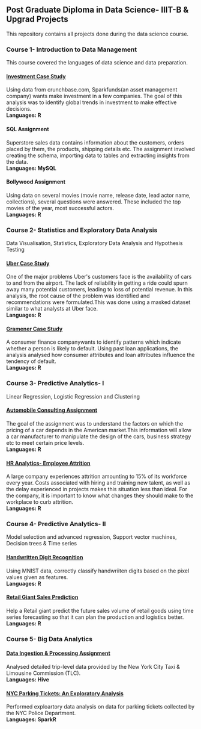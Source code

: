 ## Post Graduate Diploma in Data Science- IIIT-B & Upgrad Projects
This repository contains all projects done during the data science course.  

### Course 1- Introduction to Data Management
This course covered the languages of data science and data preparation.  

#### [Investment Case Study](https://github.com/23devanshi/PGDDS-assignments/tree/master/Course%201/Investmentcasestudy)
Using data from crunchbase.com, Sparkfunds(an asset management company) wants make investment in a few companies. The goal of this analysis was to identify global trends in investment to make effective decisions.  
**Languages: R**

#### SQL Assignment
Superstore sales data contains information about the customers, orders placed by them, the products, shipping details etc. The assignment involved creating the schema, importing data to tables and  extracting insights from the data.  
**Languages: MySQL**

#### Bollywood Assignment
Using data on several movies (movie name, release date, lead actor name, collections), several questions were answered. These included  the top movies of the year, most successful actors.  
**Languages: R**

### Course 2- Statistics and Exploratory Data Analysis
Data Visualisation, Statistics, Exploratory Data Analysis and Hypothesis Testing

#### [Uber Case Study](https://github.com/23devanshi/PGDDS-assignments/tree/master/Course%202/Uber)
One of the major problems Uber's customers face is the availability of cars to and from the airport. The lack of reliability in getting a ride could spurn away many potential customers, leading to loss of potential revenue. In this analysis, the root cause of the problem was identified and recommendations were formulated.This was done using a masked dataset similar to what analysts at Uber face.  
**Languages: R**

#### [Gramener Case Study](https://github.com/23devanshi/PGDDS-assignments/tree/master/Course%202/Gramener%20Case%20Study)
A consumer finance companywants to identify patterns which indicate whether a person is likely to default. Using past loan applications, the analysis analysed how consumer attributes and loan attributes influence the tendency of default.  
**Languages: R**

### Course 3- Predictive Analytics- I
Linear Regression, Logistic Regression and Clustering

#### [Automobile Consulting Assignment](https://github.com/23devanshi/PGDDS-assignments/tree/master/Course%203/Linear%20Regression)
The goal of the assignment was to understand the factors on which the pricing of a car depends in the American market.This information will allow a car manufacturer to manipulate the design of the cars, business strategy etc to meet certain price levels.  
**Languages: R**

#### [HR Analytics- Employee Attrition](https://github.com/23devanshi/PGDDS-assignments/tree/main/Course%203/HR%20Analytics)
A large company experiences attrition amounting to 15% of its workforce every year. Costs associated with hiring and training new talent, as well as the delay experienced in projects makes this situation less than ideal. For the company, it is important to know what changes they should make to the workplace to curb attrition.  
**Languages: R**

### Course 4- Predictive Analytics- II
Model selection and advanced regression, Support vector machines, Decision trees & Time series

#### [Handwritten Digit Recognition](https://github.com/23devanshi/PGDDS-assignments/tree/main/Course%204/Handwritten%20Digit%20Cl)
Using MNIST data, correctly classify handwriiten digits based on the pixel values given as features.  
**Languages: R**

#### [Retail Giant Sales Prediction](https://github.com/23devanshi/PGDDS-assignments/tree/main/Course%204/Retail-Giant%20Sales%20Forecasting)
Help a Retail giant predict the future sales volume of retail goods using time series forecasting so that it can plan the production and logistics better.  
**Languages: R**

### Course 5- Big Data Analytics

#### [Data Ingestion & Processing Assignment](https://github.com/23devanshi/PGDDS-assignments/tree/main/Course%205/DataIngestion)
Analysed detailed trip-level data provided by the New York City Taxi & Limousine Commission (TLC). <br />
**Languages: Hive**

#### [NYC Parking Tickets: An Exploratory Analysis](https://github.com/23devanshi/PGDDS-assignments/tree/main/Course%205/NYC%20Parking%20Case%20Study)
Performed exploartory data analysis on data for parking tickets collected by the NYC Police Department. <br/>
**Languages: SparkR**
